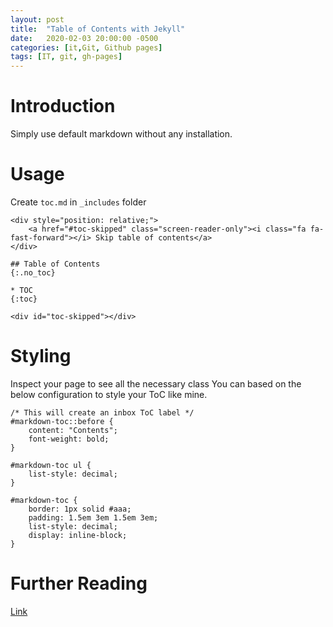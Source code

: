 ```yaml
---
layout: post
title:  "Table of Contents with Jekyll"
date:   2020-02-03 20:00:00 -0500
categories: [it,Git, Github pages]
tags: [IT, git, gh-pages]
---
```


# Introduction
Simply use default markdown without any installation.

# Usage
Create `toc.md` in `_includes` folder

~~~
<div style="position: relative;">
    <a href="#toc-skipped" class="screen-reader-only"><i class="fa fa-fast-forward"></i> Skip table of contents</a>
</div>

## Table of Contents
{:.no_toc}

* TOC
{:toc}

<div id="toc-skipped"></div>
~~~

# Styling 
Inspect your page to see all the necessary class
You can based on the below configuration to style your ToC like mine.
~~~
/* This will create an inbox ToC label */
#markdown-toc::before {
    content: "Contents";
    font-weight: bold;
}

#markdown-toc ul {
    list-style: decimal;
}

#markdown-toc {
    border: 1px solid #aaa;
    padding: 1.5em 3em 1.5em 3em;
    list-style: decimal;
    display: inline-block;
}
~~~

# Further Reading
[Link](aleksandrhovhannisyan.com/blog/jekyll-table-of-contents/)
